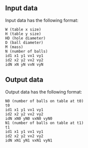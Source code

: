 ## Input data

Input data has the following format:

```
W (table x size)
H (table y size)
HD (hole diameter)
D (ball diameter)
M (mass)
N (number of balls)
id1 x1 y1 vx1 vy1
id2 x2 y2 vx2 vy2
idN xN yN vxN vyN
```


## Output data

Output data has the following format:

```
N0 (number of balls on table at t0)
t0
id1 x1 y1 vx1 vy1
id2 x2 y2 vx2 vy2
idN xN0 yN0 vxN0 vyN0
N1 (number of balls on table at t1)
t1
id1 x1 y1 vx1 vy1
id2 x2 y2 vx2 vy2
idN xN1 yN1 vxN1 vyN1
```

